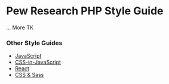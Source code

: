 # Pew Research PHP Style Guide
... More TK

### Other Style Guides
  - [JavaScript](https://github.com/pewresearch/code-style-guide/tree/main/javascript)
  - [CSS-in-JavaScript](https://github.com/pewresearch/code-style-guide/tree/main/css-in-javascript)
  - [React](https://github.com/pewresearch/code-style-guide/tree/main/react)
  - [CSS & Sass](https://github.com/pewresearch/code-style-guide/tree/main/scss)

